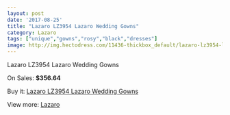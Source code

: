 ```yaml
---
layout: post
date: '2017-08-25'
title: "Lazaro LZ3954 Lazaro Wedding Gowns"
category: Lazaro
tags: ["unique","gowns","rosy","black","dresses"]
image: http://img.hectodress.com/11436-thickbox_default/lazaro-lz3954-lazaro-wedding-gowns.jpg
---
```

Lazaro LZ3954 Lazaro Wedding Gowns

On Sales: **$356.64**
<a href="https://www.hectodress.com/lazaro/5653-lazaro-lz3954-lazaro-wedding-gowns.html"><amp-img layout="responsive" width="600" height="600" src="//img.hectodress.com/11436-thickbox_default/lazaro-lz3954-lazaro-wedding-gowns.jpg" alt="Lazaro LZ3954 Lazaro Wedding Gowns 0" /></a>
<a href="https://www.hectodress.com/lazaro/5653-lazaro-lz3954-lazaro-wedding-gowns.html"><amp-img layout="responsive" width="600" height="600" src="//img.hectodress.com/11440-thickbox_default/lazaro-lz3954-lazaro-wedding-gowns.jpg" alt="Lazaro LZ3954 Lazaro Wedding Gowns 1" /></a>
<a href="https://www.hectodress.com/lazaro/5653-lazaro-lz3954-lazaro-wedding-gowns.html"><amp-img layout="responsive" width="600" height="600" src="//img.hectodress.com/11439-thickbox_default/lazaro-lz3954-lazaro-wedding-gowns.jpg" alt="Lazaro LZ3954 Lazaro Wedding Gowns 2" /></a>
<a href="https://www.hectodress.com/lazaro/5653-lazaro-lz3954-lazaro-wedding-gowns.html"><amp-img layout="responsive" width="600" height="600" src="//img.hectodress.com/11438-thickbox_default/lazaro-lz3954-lazaro-wedding-gowns.jpg" alt="Lazaro LZ3954 Lazaro Wedding Gowns 3" /></a>
<a href="https://www.hectodress.com/lazaro/5653-lazaro-lz3954-lazaro-wedding-gowns.html"><amp-img layout="responsive" width="600" height="600" src="//img.hectodress.com/11437-thickbox_default/lazaro-lz3954-lazaro-wedding-gowns.jpg" alt="Lazaro LZ3954 Lazaro Wedding Gowns 4" /></a>

Buy it: [Lazaro LZ3954 Lazaro Wedding Gowns](https://www.hectodress.com/lazaro/5653-lazaro-lz3954-lazaro-wedding-gowns.html "Lazaro LZ3954 Lazaro Wedding Gowns")

View more: [Lazaro](https://www.hectodress.com/94-lazaro "Lazaro")